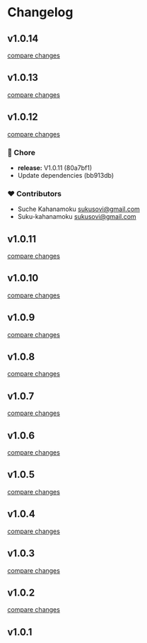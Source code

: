 # Changelog


## v1.0.14

[compare changes](https://undefined/undefined/compare/v1.0.13...v1.0.14)

## v1.0.13

[compare changes](https://undefined/undefined/compare/v1.0.12...v1.0.13)

## v1.0.12

[compare changes](https://undefined/undefined/compare/v1.0.11...v1.0.12)

### 🏡 Chore

- **release:** V1.0.11 (80a7bf1)
- Update dependencies (bb913db)

### ❤️ Contributors

- Suche Kahanamoku <sukusovi@gmail.com>
- Suku-kahanamoku <sukusovi@gmail.com>

## v1.0.11

[compare changes](https://undefined/undefined/compare/v1.0.10...v1.0.11)

## v1.0.10

[compare changes](https://undefined/undefined/compare/v1.0.9...v1.0.10)

## v1.0.9

[compare changes](https://undefined/undefined/compare/v1.0.8...v1.0.9)

## v1.0.8

[compare changes](https://undefined/undefined/compare/v1.0.7...v1.0.8)

## v1.0.7

[compare changes](https://undefined/undefined/compare/v1.0.6...v1.0.7)

## v1.0.6

[compare changes](https://undefined/undefined/compare/v1.0.5...v1.0.6)

## v1.0.5

[compare changes](https://undefined/undefined/compare/v1.0.4...v1.0.5)

## v1.0.4

[compare changes](https://undefined/undefined/compare/v1.0.3...v1.0.4)

## v1.0.3

[compare changes](https://undefined/undefined/compare/v1.0.2...v1.0.3)

## v1.0.2

[compare changes](https://undefined/undefined/compare/v1.0.1...v1.0.2)

## v1.0.1

